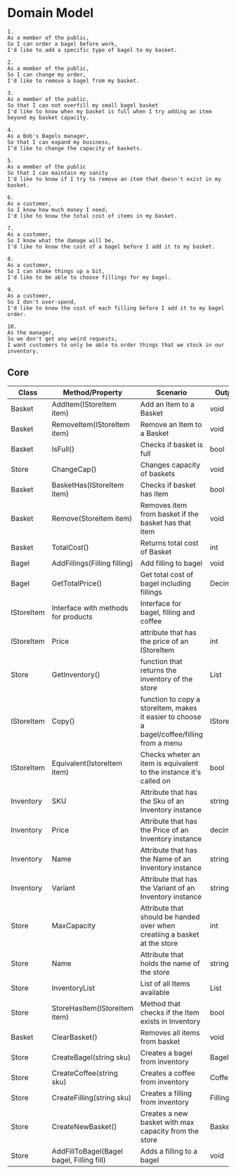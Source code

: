 # Domain Model
```
1.
As a member of the public,
So I can order a bagel before work,
I'd like to add a specific type of bagel to my basket.
```

```
2.
As a member of the public,
So I can change my order,
I'd like to remove a bagel from my basket.
```

```
3.
As a member of the public,
So that I can not overfill my small bagel basket
I'd like to know when my basket is full when I try adding an item beyond my basket capacity.
```

```
4.
As a Bob's Bagels manager,
So that I can expand my business,
I’d like to change the capacity of baskets.
```

```
5.
As a member of the public
So that I can maintain my sanity
I'd like to know if I try to remove an item that doesn't exist in my basket.
```

```
6.
As a customer,
So I know how much money I need,
I'd like to know the total cost of items in my basket.
```

```
7.
As a customer,
So I know what the damage will be,
I'd like to know the cost of a bagel before I add it to my basket.
```

```
8.
As a customer,
So I can shake things up a bit,
I'd like to be able to choose fillings for my bagel.
```

```
9.
As a customer,
So I don't over-spend,
I'd like to know the cost of each filling before I add it to my bagel order.
```

```
10.
As the manager,
So we don't get any weird requests,
I want customers to only be able to order things that we stock in our inventory.
```
## Core
| Class | Method/Property | Scenario | Output |
|-------|-----------------|----------|--------|
| Basket | AddItem(IStoreItem item) | Add an Item to a Basket | void |
| Basket | RemoveItem(IStoreItem item) | Remove an Item to a Basket | void |
| Basket | IsFull() | Checks if basket is full | bool |
| Store | ChangeCap() | Changes capacity of baskets | void |
| Basket | BasketHas(IStoreItem item) | Checks if basket has item | bool |
| Basket | Remove(StoreItem item) | Removes item from basket if the basket has that item | void |
| Basket | TotalCost() | Returns total cost of Basket | int | 
| Bagel | AddFillings(Filling filling)  | Add filling to bagel | void |
| Bagel | GetTotalPrice()  | Get total cost of bagel including fillings | Decimal |
| IStoreItem | Interface with methods for products | Interface for bagel, filling and coffee |  |
| IStoreItem | Price | attribute that has the price of an IStoreItem | int |
| Store | GetInventory() | function that returns the inventory of the store | List<IStoreItem> |
| IStoreItem | Copy() | function to copy a storeItem, makes it easier to choose a bagel/coffee/filling from a menu | IStoreItem |
| IStoreItem | Equivalent(IstoreItem item) | Checks wheter an item is equivalent to the instance it's called on| bool |
| Inventory | SKU | Attribute that has the Sku of an Inventory instance | string |
| Inventory | Price | Attribute that has the Price of an Inventory instance | decimal |
| Inventory | Name | Attribute that has the Name of an Inventory instance | string |
| Inventory | Variant | Attribute that has the Variant of an Inventory instance | string |
| Store | MaxCapacity | Attribute that should be handed over when creatiing a basket at the store | int |
| Store | Name | Attribute that holds the name of the store | string |
| Store | InventoryList | List of all Items available | List<Inventory> |
| Store | StoreHasItem(IStoreItem item) | Method that checks if the Item exists in Inventory | bool |
| Basket | ClearBasket() | Removes all items from basket | void |
| Store | CreateBagel(string sku) | Creates a bagel from inventory | Bagel |
| Store | CreateCoffee(string sku) | Creates a coffee from inventory | Coffee |
| Store | CreateFilling(string sku) | Creates a filling from inventory | Filling |
| Store | CreateNewBasket() | Creates a new basket with max capacity from the store | Basket |
| Store | AddFillToBagel(Bagel bagel, Filling fill) | Adds a filling to a bagel | void |



